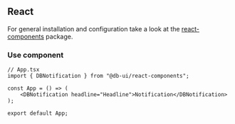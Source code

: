## React

For general installation and configuration take a look at
the [react-components](https://www.npmjs.com/package/@db-ui/react-components) package.

### Use component

```tsx App.tsx
// App.tsx
import { DBNotification } from "@db-ui/react-components";

const App = () => (
	<DBNotification headline="Headline">Notification</DBNotification>
);

export default App;
```
